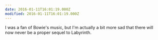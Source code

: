 ```yaml
---
date: 2016-01-11T16:01:19.000Z
modified: 2016-01-11T16:01:19.000Z
---
```


  I was a fan of Bowie's music, but I'm actually a bit more sad that there will now never be a proper sequel to Labyrinth.
